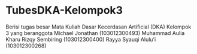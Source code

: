# TubesDKA-Kelompok3
Berisi tugas besar Mata Kuliah Dasar Kecerdasan Artificial (DKA) Kelompok 3 yang beranggota Michael Jonathan (103012300493) Muhammad Aulia Kharu Rizqy Sembiring (103012300400) Rayya Syauqi Alulu’i (103012300268)
